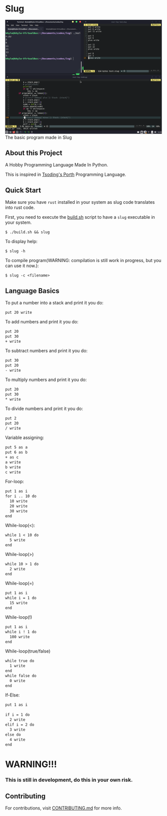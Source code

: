 # Slug

![Screenshot](./slugdev.png)
The basic program made in Slug

## About this Project
A Hobby Programming Language Made In Python.

This is inspired in [Tsoding's Porth](https://gitlab.com/tsoding/porth) Programming Language.

## Quick Start
Make sure you have `rust` installed in your system as slug code translates into rust code.

First, you need to execute the [build.sh](./build.sh) script to have a `slug` executable in your system.
```console
$ ./build.sh && slug
```

To display help:
```console
$ slug -h 
```

To compile program(WARNING: compilation is still work in progress, but you can use it now.):
```console
$ slug -c <filename>
```

## Language Basics
To put a number into a stack and print it you do:
```
put 20 write
```

To add numbers and print it you do:
```
put 20
put 30
+ write
```

To subtract numbers and print it you do:
```
put 30
put 20
- write
```

To multiply numbers and print it you do:
```
put 20
put 30
* write
```

To divide numbers and print it you do:
```
put 2
put 20
/ write
```

Variable assigning:
```
put 5 as a
put 6 as b
+ as c
a write
b write
c write
```

For-loop:
```
put 1 as i
for i .. 10 do
  10 write
  20 write
  30 write
end
```
While-loop(<):
```
while 1 < 10 do
  5 write
end
```
While-loop(>)
```
while 10 > 1 do
  2 write
end
```
While-loop(=)
```
put 1 as i
while i = 1 do
  15 write
end
```
While-loop(!)
```
put 1 as i
while i ! 1 do
  100 write
end
```
While-loop(true/false)
```
while true do
  1 write
end
while false do
  0 write
end
```
If-Else:
```
put 1 as i

if i = 1 do
  2 write
elif i = 2 do
  3 write
else do
  4 write
end
```
# WARNING!!!
### This is still in development, do this in your own risk.

## Contributing
For contributions, visit [CONTRIBUTING.md](./CONTRIBUTING.md) for more info.
